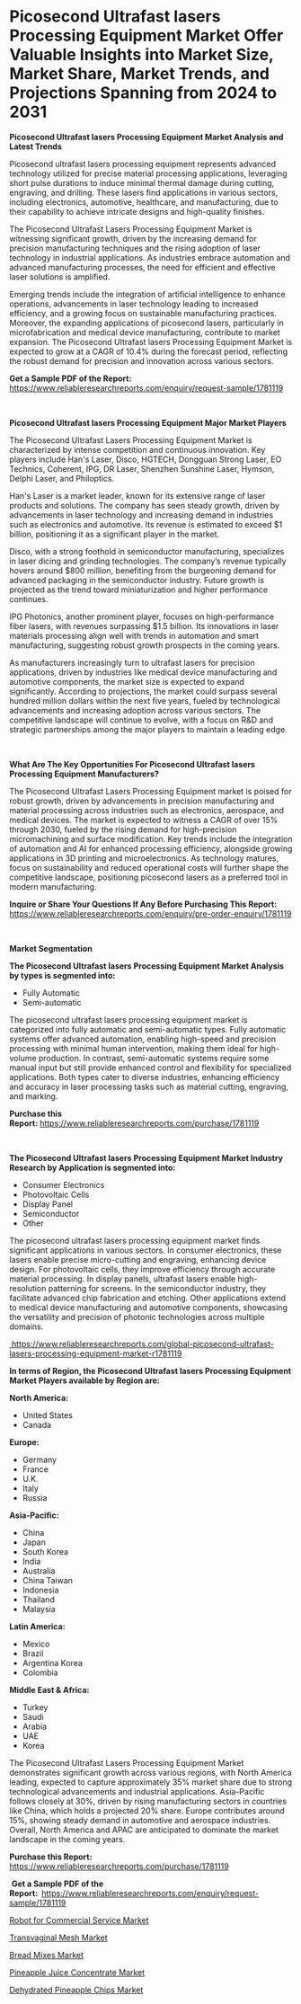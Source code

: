 <p><h1>Picosecond Ultrafast lasers Processing Equipment Market Offer Valuable Insights into Market Size, Market Share, Market Trends, and Projections Spanning from 2024 to 2031</h1></p><p><strong>Picosecond Ultrafast lasers Processing Equipment Market Analysis and Latest Trends</strong></p>
<p><p>Picosecond ultrafast lasers processing equipment represents advanced technology utilized for precise material processing applications, leveraging short pulse durations to induce minimal thermal damage during cutting, engraving, and drilling. These lasers find applications in various sectors, including electronics, automotive, healthcare, and manufacturing, due to their capability to achieve intricate designs and high-quality finishes.</p><p>The Picosecond Ultrafast Lasers Processing Equipment Market is witnessing significant growth, driven by the increasing demand for precision manufacturing techniques and the rising adoption of laser technology in industrial applications. As industries embrace automation and advanced manufacturing processes, the need for efficient and effective laser solutions is amplified. </p><p>Emerging trends include the integration of artificial intelligence to enhance operations, advancements in laser technology leading to increased efficiency, and a growing focus on sustainable manufacturing practices. Moreover, the expanding applications of picosecond lasers, particularly in microfabrication and medical device manufacturing, contribute to market expansion. The Picosecond Ultrafast lasers Processing Equipment Market is expected to grow at a CAGR of 10.4% during the forecast period, reflecting the robust demand for precision and innovation across various sectors.</p></p>
<p><strong>Get a Sample PDF of the Report:&nbsp;</strong> <a href="https://www.reliableresearchreports.com/enquiry/request-sample/1781119?utm_campaign=32&utm_medium=2&utm_source=Github&utm_content=ia&utm_term=08102024&utm_id=picosecond-ultrafast-lasers-processing-equipment">https://www.reliableresearchreports.com/enquiry/request-sample/1781119</a></p>
<p>&nbsp;</p>
<p><strong>Picosecond Ultrafast lasers Processing Equipment Major Market Players</strong></p>
<p><p>The Picosecond Ultrafast Lasers Processing Equipment Market is characterized by intense competition and continuous innovation. Key players include Han's Laser, Disco, HGTECH, Dongguan Strong Laser, EO Technics, Coherent, IPG, DR Laser, Shenzhen Sunshine Laser, Hymson, Delphi Laser, and Philoptics.</p><p>Han's Laser is a market leader, known for its extensive range of laser products and solutions. The company has seen steady growth, driven by advancements in laser technology and increasing demand in industries such as electronics and automotive. Its revenue is estimated to exceed $1 billion, positioning it as a significant player in the market.</p><p>Disco, with a strong foothold in semiconductor manufacturing, specializes in laser dicing and grinding technologies. The company’s revenue typically hovers around $800 million, benefiting from the burgeoning demand for advanced packaging in the semiconductor industry. Future growth is projected as the trend toward miniaturization and higher performance continues.</p><p>IPG Photonics, another prominent player, focuses on high-performance fiber lasers, with revenues surpassing $1.5 billion. Its innovations in laser materials processing align well with trends in automation and smart manufacturing, suggesting robust growth prospects in the coming years.</p><p>As manufacturers increasingly turn to ultrafast lasers for precision applications, driven by industries like medical device manufacturing and automotive components, the market size is expected to expand significantly. According to projections, the market could surpass several hundred million dollars within the next five years, fueled by technological advancements and increasing adoption across various sectors. The competitive landscape will continue to evolve, with a focus on R&D and strategic partnerships among the major players to maintain a leading edge.</p></p>
<p>&nbsp;</p>
<p><strong>What Are The Key Opportunities For Picosecond Ultrafast lasers Processing Equipment Manufacturers?</strong></p>
<p><p>The Picosecond Ultrafast Lasers Processing Equipment market is poised for robust growth, driven by advancements in precision manufacturing and material processing across industries such as electronics, aerospace, and medical devices. The market is expected to witness a CAGR of over 15% through 2030, fueled by the rising demand for high-precision micromachining and surface modification. Key trends include the integration of automation and AI for enhanced processing efficiency, alongside growing applications in 3D printing and microelectronics. As technology matures, focus on sustainability and reduced operational costs will further shape the competitive landscape, positioning picosecond lasers as a preferred tool in modern manufacturing.</p></p>
<p><strong>Inquire or Share Your Questions If Any Before Purchasing This Report:</strong> <a href="https://www.reliableresearchreports.com/enquiry/pre-order-enquiry/1781119?utm_campaign=32&utm_medium=2&utm_source=Github&utm_content=ia&utm_term=08102024&utm_id=picosecond-ultrafast-lasers-processing-equipment">https://www.reliableresearchreports.com/enquiry/pre-order-enquiry/1781119</a></p>
<p>&nbsp;</p>
<p><strong>Market Segmentation</strong></p>
<p><strong>The Picosecond Ultrafast lasers Processing Equipment Market Analysis by types is segmented into:</strong></p>
<p><ul><li>Fully Automatic</li><li>Semi-automatic</li></ul></p>
<p><p>The picosecond ultrafast lasers processing equipment market is categorized into fully automatic and semi-automatic types. Fully automatic systems offer advanced automation, enabling high-speed and precision processing with minimal human intervention, making them ideal for high-volume production. In contrast, semi-automatic systems require some manual input but still provide enhanced control and flexibility for specialized applications. Both types cater to diverse industries, enhancing efficiency and accuracy in laser processing tasks such as material cutting, engraving, and marking.</p></p>
<p><strong>Purchase this Report:&nbsp;</strong><a href="https://www.reliableresearchreports.com/purchase/1781119?utm_campaign=32&utm_medium=2&utm_source=Github&utm_content=ia&utm_term=08102024&utm_id=picosecond-ultrafast-lasers-processing-equipment">https://www.reliableresearchreports.com/purchase/1781119</a></p>
<p>&nbsp;</p>
<p><strong>The Picosecond Ultrafast lasers Processing Equipment Market Industry Research by Application is segmented into:</strong></p>
<p><ul><li>Consumer Electronics</li><li>Photovoltaic Cells</li><li>Display Panel</li><li>Semiconductor</li><li>Other</li></ul></p>
<p><p>The picosecond ultrafast lasers processing equipment market finds significant applications in various sectors. In consumer electronics, these lasers enable precise micro-cutting and engraving, enhancing device design. For photovoltaic cells, they improve efficiency through accurate material processing. In display panels, ultrafast lasers enable high-resolution patterning for screens. In the semiconductor industry, they facilitate advanced chip fabrication and etching. Other applications extend to medical device manufacturing and automotive components, showcasing the versatility and precision of photonic technologies across multiple domains.</p></p>
<p><a href="https://www.reliableresearchreports.com/global-picosecond-ultrafast-lasers-processing-equipment-market-r1781119?utm_campaign=32&utm_medium=2&utm_source=Github&utm_content=ia&utm_term=08102024&utm_id=picosecond-ultrafast-lasers-processing-equipment">&nbsp;https://www.reliableresearchreports.com/global-picosecond-ultrafast-lasers-processing-equipment-market-r1781119</a></p>
<p><strong>In terms of Region, the Picosecond Ultrafast lasers Processing Equipment Market Players available by Region are:</strong></p>
<p>
    <p> <strong> North America: </strong>
        <ul>
            <li>United States</li>
            <li>Canada</li>
        </ul>
        </p> 
    <p> <strong> Europe: </strong>
        <ul>
            <li>Germany</li>
            <li>France</li>
            <li>U.K.</li>
            <li>Italy</li>
            <li>Russia</li>
        </ul>
        </p> 
    <p> <strong> Asia-Pacific: </strong>
        <ul>
            <li>China</li>
            <li>Japan</li>
            <li>South Korea</li>
            <li>India</li>
            <li>Australia</li>
            <li>China Taiwan</li>
            <li>Indonesia</li>
            <li>Thailand</li>
            <li>Malaysia</li>
        </ul>
        </p> 
    <p> <strong> Latin America: </strong>
        <ul>
            <li>Mexico</li>
            <li>Brazil</li>
            <li>Argentina Korea</li>
            <li>Colombia</li>
        </ul>
        </p> 
    <p> <strong> Middle East & Africa: </strong>
        <ul>
            <li>Turkey</li>
            <li>Saudi</li>
            <li>Arabia</li>
            <li>UAE</li>
            <li>Korea</li>
        </ul>
    </p>
    </p>
<p><p>The Picosecond Ultrafast Lasers Processing Equipment Market demonstrates significant growth across various regions, with North America leading, expected to capture approximately 35% market share due to strong technological advancements and industrial applications. Asia-Pacific follows closely at 30%, driven by rising manufacturing sectors in countries like China, which holds a projected 20% share. Europe contributes around 15%, showing steady demand in automotive and aerospace industries. Overall, North America and APAC are anticipated to dominate the market landscape in the coming years.</p></p>
<p><strong>Purchase this Report: </strong><a href="https://www.reliableresearchreports.com/purchase/1781119?utm_campaign=32&utm_medium=2&utm_source=Github&utm_content=ia&utm_term=08102024&utm_id=picosecond-ultrafast-lasers-processing-equipment">https://www.reliableresearchreports.com/purchase/1781119</a></p>
<p>&nbsp;<strong>Get a Sample PDF of the Report:&nbsp;&nbsp;</strong><a href="https://www.reliableresearchreports.com/enquiry/request-sample/1781119?utm_campaign=32&utm_medium=2&utm_source=Github&utm_content=ia&utm_term=08102024&utm_id=picosecond-ultrafast-lasers-processing-equipment">https://www.reliableresearchreports.com/enquiry/request-sample/1781119</a></p>
<p><strong></strong></p>
<p><p><a href="https://github.com/CordonaCindy/Market-Research-Report-List-1/blob/main/robot-for-commercial-service-market.md?utm_campaign=32&utm_medium=2&utm_source=Github&utm_content=ia&utm_term=08102024&utm_id=picosecond-ultrafast-lasers-processing-equipment">Robot for Commercial Service Market</a></p><p><a href="https://www.linkedin.com/pulse/sustainability-trends-transvaginal-mesh-industry-market-hcc4c?utm_campaign=32&utm_medium=2&utm_source=Github&utm_content=ia&utm_term=08102024&utm_id=picosecond-ultrafast-lasers-processing-equipment">Transvaginal Mesh Market</a></p><p><a href="https://www.linkedin.com/pulse/bread-mixes-market-overview-regional-outlook-competitive-cadxf?utm_campaign=32&utm_medium=2&utm_source=Github&utm_content=ia&utm_term=08102024&utm_id=picosecond-ultrafast-lasers-processing-equipment">Bread Mixes Market</a></p><p><a href="https://issuu.com/reportprime-2/docs/pineapple-juice-concentrate-market-_e15e5293251596?utm_campaign=32&utm_medium=2&utm_source=Github&utm_content=ia&utm_term=08102024&utm_id=picosecond-ultrafast-lasers-processing-equipment">Pineapple Juice Concentrate Market</a></p><p><a href="https://issuu.com/reportprime-2/docs/dehydrated-pineapple-chips-market-s_196589fa8e0c1f?utm_campaign=32&utm_medium=2&utm_source=Github&utm_content=ia&utm_term=08102024&utm_id=picosecond-ultrafast-lasers-processing-equipment">Dehydrated Pineapple Chips Market</a></p></p>